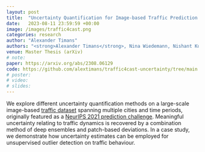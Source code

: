 ```yaml
---
layout: post
title:  "Uncertainty Quantification for Image-based Traffic Prediction across Cities"
date:   2023-08-11 23:59:59 +00:00
image: /images/traffic4cast.png
categories: research
author: "Alexander Timans"
authors: "<strong>Alexander Timans</strong>, Nina Wiedemann, Nishant Kumar, Ye Hong, Martin Raubal"
venue: Master Thesis (arXiv)
# note:
paper: https://arxiv.org/abs/2308.06129
code: https://github.com/alextimans/traffic4cast-uncertainty/tree/main
# poster: 
# video: 
# slides:
---
```


We explore different uncertainty quantification methods on a large-scale image-based <a href="https://www.iarai.ac.at/traffic4cast/2021-competition/challenge/">traffic dataset</a> spanning multiple cities and time periods, originally featured as a <a href="https://arxiv.org/abs/2203.17070">NeurIPS 2021 prediction challenge</a>. Meaningful uncertainty relating to traffic dynamics is recovered by a combination method of deep ensembles and patch-based deviations. In a case study, we demonstrate how uncertainty estimates can be employed for unsupervised outlier detection on traffic behaviour.
